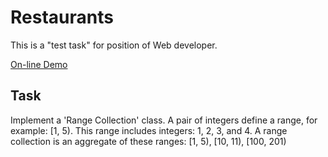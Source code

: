 # Restaurants
This is a "test task" for position of Web developer.

[On-line Demo](https://karpolan.com/demos/js-range-collection/)

## Task
Implement a 'Range Collection' class.
A pair of integers define a range, for example: [1, 5). This range includes integers: 1, 2, 3, and 4.
A range collection is an aggregate of these ranges: [1, 5), [10, 11), [100, 201)
